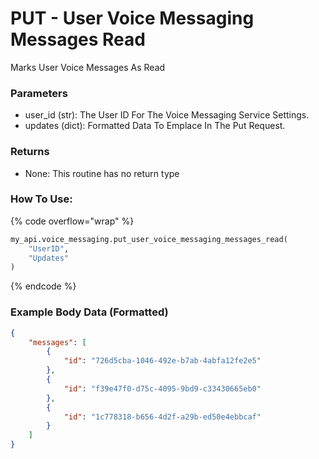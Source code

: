# PUT - User Voice Messaging Messages Read

Marks User Voice Messages As Read

### Parameters&#x20;

* user\_id (str): The User ID For The Voice Messaging Service Settings.&#x20;
* updates (dict): Formatted Data To Emplace In The Put Request.&#x20;

### Returns

* None: This routine has no return type

### How To Use:

{% code overflow="wrap" %}
```python
my_api.voice_messaging.put_user_voice_messaging_messages_read(
    "UserID",
    "Updates"
)
```
{% endcode %}

### Example Body Data (Formatted)

```json
{
    "messages": [
        {
            "id": "726d5cba-1046-492e-b7ab-4abfa12fe2e5"
        },
        {
            "id": "f39e47f0-d75c-4095-9bd9-c33430665eb0"
        },
        {
            "id": "1c778318-b656-4d2f-a29b-ed50e4ebbcaf"
        }
    ]
}
```